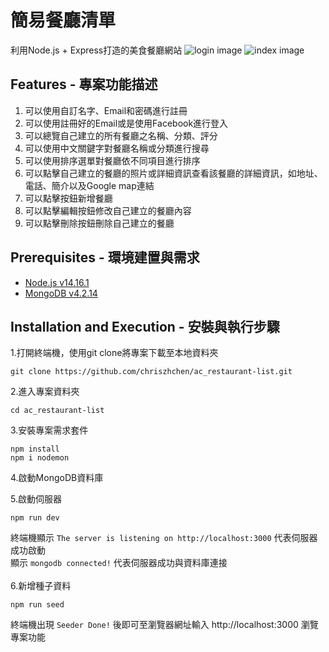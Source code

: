 # 簡易餐廳清單
利用Node.js + Express打造的美食餐廳網站
![login image](https://github.com/chriszychen/ac_restaurant-list/blob/main/public/image/login.PNG)
![index image](https://github.com/chriszychen/ac_restaurant-list/blob/main/public/image/index.PNG)
## Features - 專案功能描述
1. 可以使用自訂名字、Email和密碼進行註冊
2. 可以使用註冊好的Email或是使用Facebook進行登入
3. 可以總覽自己建立的所有餐廳之名稱、分類、評分
4. 可以使用中文關鍵字對餐廳名稱或分類進行搜尋
5. 可以使用排序選單對餐廳依不同項目進行排序
6. 可以點擊自己建立的餐廳的照片或詳細資訊查看該餐廳的詳細資訊，如地址、電話、簡介以及Google map連結
7. 可以點擊按鈕新增餐廳
8. 可以點擊編輯按鈕修改自己建立的餐廳內容
9. 可以點擊刪除按鈕刪除自己建立的餐廳

## Prerequisites - 環境建置與需求

* [Node.js v14.16.1](https://nodejs.org/en/)
* [MongoDB v4.2.14](https://www.mongodb.com/try/download/community)

## Installation and Execution - 安裝與執行步驟
1.打開終端機，使用git clone將專案下載至本地資料夾
```
git clone https://github.com/chriszhchen/ac_restaurant-list.git
```

2.進入專案資料夾
```
cd ac_restaurant-list
```

3.安裝專案需求套件
```
npm install 
npm i nodemon
```

4.啟動MongoDB資料庫<br/>

5.啟動伺服器
```
npm run dev
```

終端機顯示 ```The server is listening on http://localhost:3000``` 代表伺服器成功啟動<br/>
顯示 ```mongodb connected!``` 代表伺服器成功與資料庫連接 <br/>
<br/>
6.新增種子資料
```
npm run seed
```
終端機出現 ```Seeder Done!``` 後即可至瀏覽器網址輸入 http://localhost:3000 瀏覽專案功能
